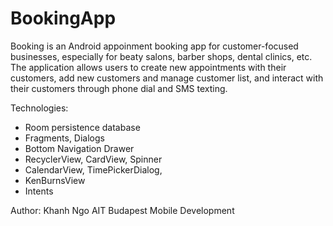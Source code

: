 # BookingApp
Booking is an Android appoinment booking app for customer-focused businesses, especially for beaty salons, barber shops, dental clinics, etc.
The application allows users to create new appointments with their customers, add new customers and manage customer list, and interact with their customers through phone dial and SMS texting.

Technologies:
- Room persistence database
- Fragments, Dialogs
- Bottom Navigation Drawer
- RecyclerView, CardView, Spinner
- CalendarView, TimePickerDialog, 
- KenBurnsView 
- Intents

Author: Khanh Ngo
AIT Budapest Mobile Development 
